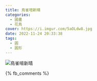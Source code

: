 ```yaml
---
title: 鳥雀喧新晴
categories:
  - 國畫
  - 花鳥
cover: https://i.imgur.com/5aOLdw8.jpg
date: 2022-11-24 20:33:38
tags:
  - 圓
  - 圓形
---
```


![鳥雀喧新晴](https://i.imgur.com/5aOLdw8.jpg)

{% fb_comments %}

